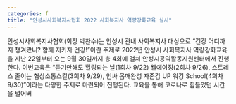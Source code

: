 ```yaml
---
categories: f
title: "안성시사회복지사협회 2022 사회복지사 역량강화교육 실시"
---
```

안성시사회복지사협회(회장 박찬수)는 안성시 관내 사회복지사 대상으로 “건강 어디까지 챙겨봤니? 함께 지키자 건강!”이란 주제로 2022년 안성시 사회복지사 역량강화교육을 지난 22일부터 오는 9월 30일까지 총 4회에 걸쳐 안성시공익활동지원센터에서 진행한다. 이번교육은 “듣기만해도 힐링되는 날(1회차 9/22) 웰에이징(2회차 9/26), 스트레스 줄이는 협상소통스킬(3회차 9/29), 인싸 몸매완성 자존감 UP 워킹 School(4회차 9/30)”이라는 다양한 주제로 마련되어 진행된다. 교육을 통해 코로나로 힘들었던 시간을 털어버